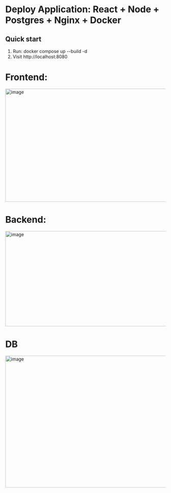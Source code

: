 # Deploy Application: React + Node + Postgres + Nginx + Docker
## Quick start
1. Run: docker compose up --build -d
2. Visit http://localhost:8080

# Frontend:
<img width="685" height="355" alt="image" src="https://github.com/user-attachments/assets/aa2633b2-8f5a-46f2-bcf6-0f73a64c22b6" />

# Backend:
<img width="615" height="299" alt="image" src="https://github.com/user-attachments/assets/83c482b9-e888-435f-9bea-723371722d21" />

# DB
<img width="905" height="414" alt="image" src="https://github.com/user-attachments/assets/66049db7-ea8f-47bd-a141-7d669875eb4b" />

